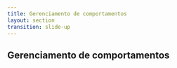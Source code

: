 ```yaml
---
title: Gerenciamento de comportamentos
layout: section
transition: slide-up
---
```


<!-- Gerenciamento de comportamentos -->
<section>
  <h1 class="section-title">
    Gerenciamento de comportamentos
  </h1>
</section>